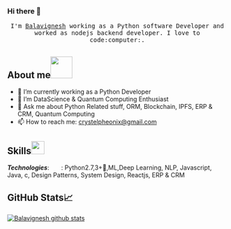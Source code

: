 ### Hi there 👋

<p align="center">
  <samp>
    I'm <a href="https://www.linkedin.com/in/juliusbala-infidos007/">Balavignesh</a> working as a Python software Developer and worked as nodejs backend developer. I love to   code:computer:. </samp>
</p>    

## About me<img src="https://media.giphy.com/media/VgCDAzcKvsR6OM0uWg/giphy.gif" width="50">
- 🔭 I’m currently working as a Python Developer
- 🌱 I’m  DataScience & Quantum Computing Enthusiast 
- 💬 Ask me about Python Related stuff, ORM, Blockchain, IPFS, ERP & CRM, Quantum Computing
- 📫 How to reach me: crystelpheonix@gmail.com

## Skills<img src="https://media.giphy.com/media/WUlplcMpOCEmTGBtBW/giphy.gif" width=30>

***Technologies***:&nbsp;&nbsp;&nbsp;&nbsp;&nbsp;&nbsp;&nbsp;: Python2.7,3+:snake:,ML,Deep Learning, NLP, Javascript, Java, c, Design Patterns, System Design, Reactjs, ERP & CRM


## GitHub Stats&#x1f4c8; 
</samp>
<a href="https://github.com/BALAVIGNESHDOSTRIX">
 <img align="center" src="https://github-readme-stats.vercel.app/api?username=BALAVIGNESHDOSTRIX&show_icons=true&theme=tokyonight&line_height=27" alt="Balavignesh github stats"/>
</a>
